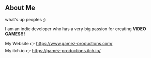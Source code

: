 About Me
--
what's up peoples ;)

I am an indie developer who has a very big passion for creating **VIDEO GAMES!!!**

My Website 👉 https://www.gamez-productions.com/<br>
My itch.io 👉 https://gamez-productions.itch.io/

